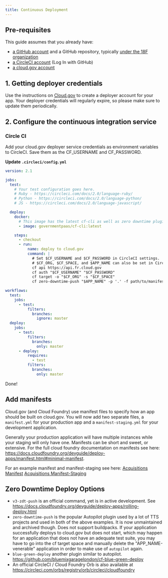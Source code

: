 ```yaml
---
title: Continuous Deployment
---
```


## Pre-requisites

This guide assumes that you already have:
- [a GitHub account](https://handbook.18f.gov/github/) and a GitHub repository, typically [under the 18F organization](https://github.com/18F)
- [a CircleCI account](https://circleci.com/signup/) (Log In with GitHub)
- [a cloud.gov account](https://cloud.gov/docs/getting-started/accounts/?)

## 1. Getting deployer credentials

Use the instructions on [Cloud.gov](https://cloud.gov/docs/apps/continuous-deployment/#provisioning-deployment-credentials) to create a deployer account for your app. Your deployer credentials will regularly expire, so please make sure to update them periodically.


## 2. Configure the continuous integration service

### Circle CI

Add your cloud.gov deployer service credentials as environment variables to CircleCI. Save them as the CF_USERNAME and CF_PASSWORD.

**Update `.circleci/config.yml`**

```yml
version: 2.1

jobs:
  test:
    # Your test configuration goes here.
    # Ruby - https://circleci.com/docs/2.0/language-ruby/
    # Python - https://circleci.com/docs/2.0/language-python/
    # JS - https://circleci.com/docs/2.0/language-javascript/

  deploy:
    docker:
      # This image has the latest cf-cli as well as zero downtime plugins, if needed.
      - image: governmentpaas/cf-cli:latest

    steps:
      - checkout
      - run:
          name: deploy to cloud.gov
          command: |
            # Set $CF_USERNAME and $CF_PASSWORD in CircleCI settings.
            # $CF_ORG, $CF_SPACE, and $APP_NAME can also be set in CircleCI settings or hardcoded here.
            cf api https://api.fr.cloud.gov
            cf auth "$CF_USERNAME" "$CF_PASSWORD"
            cf target -o "$CF_ORG" -s "$CF_SPACE"
            cf zero-downtime-push "$APP_NAME" -p '.' -f path/to/manifest.yml

workflows:
  test:
    jobs:
      - test:
          filters:
            branches:
              ignore: master
  deploy:
    jobs:
      - test:
          filters:
            branches:
              only: master
      - deploy:
          requires:
            - test
          filters:
            branches:
              only: master
```

Done!


## Add manifests
Cloud.gov (and Cloud Foundry) use manifest files to specify how an app should be built on cloud.gov. You will now add two separate files, a `manifest.yml` for your production app and a `manifest-staging.yml` for your development application.

Generally your production application will have multiple instances while your staging will only have one. Manifests can be short and sweet, or extensive. For the full cloud foundry documentation on manifests see here: <https://docs.cloudfoundry.org/devguide/deploy-apps/manifest.html#minimal-manifest>.

For an example manifest and manifest-staging see here:
[Acquisitions Manifest](https://github.com/18F/acquisitions.18f.gov/blob/develop/manifest.yml)
[Acquisitions Manifest-Staging](https://github.com/18F/acquisitions.18f.gov/blob/develop/manifest-staging.yml)


## Zero Downtime Deploy Options
- `v3-zdt-push` is an official command, yet is in active development. See <https://docs.cloudfoundry.org/devguide/deploy-apps/rolling-deploy.html>
- `zero-downtime-push` is the popular Autopilot plugin used by a lot of TTS projects and used in both of the above examples. It is now unmaintained and archived though. Does not support buildpacks. If your application successfully deploys to cloud.gov but does not start, which may happen for an application that does not have an adequate test suite, you may have to go into the cf target space and manually delete the "APP_NAME-venerable" application in order to make use of `autopilot` again.
- `blue-green-deploy` another plugin similar to autopilot. <https://github.com/bluemixgaragelondon/cf-blue-green-deploy>
- An official CircleCI / Cloud Foundry Orb is also available at <https://circleci.com/orbs/registry/orb/circleci/cloudfoundry>
